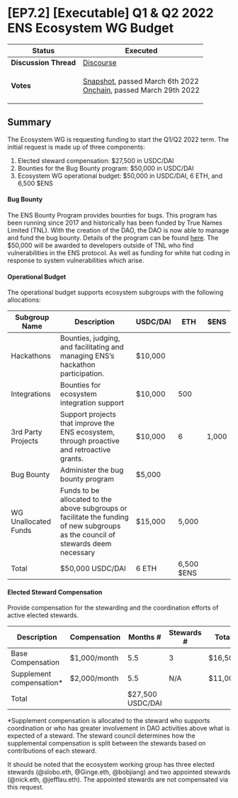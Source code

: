 # \[EP7.2] \[Executable] Q1 & Q2 2022 ENS Ecosystem WG Budget

| **Status**            | Executed                                                                                                                                                                                                                                                                                                                                                                                          |
| --------------------- | ------------------------------------------------------------------------------------------------------------------------------------------------------------------------------------------------------------------------------------------------------------------------------------------------------------------------------------------------------------------------------------------------- |
| **Discussion Thread** | [Discourse](https://discuss.ens.domains/t/q1-q2-2022-ecosystem-working-group-budget-request/10195)                                                                                                                                                                                                                                                                                                |
| **Votes**             | <p><a href="https://snapshot.org/#/ens.eth/proposal/0x8b68ebc34b590488000bd5a73c7fe1e66e7d405ab26eda7c0c8191230363d4d0">Snapshot</a>, passed March 6th 2022<br><a href="https://www.withtally.com/governance/eip155:1:0x323A76393544d5ecca80cd6ef2A560C6a395b7E3/proposal/115615865324623814833258987703837575663427750121726187103053182962864855260310">Onchain</a>, passed March 29th 2022</p> |

## Summary

The Ecosystem WG is requesting funding to start the Q1/Q2 2022 term. The initial request is made up of three components:

1. Elected steward compensation: $27,500 in USDC/DAI
2. Bounties for the Bug Bounty program: $50,000 in USDC/DAI
3. Ecosystem WG operational budget: $50,000 in USDC/DAI, 6 ETH, and 6,500 $ENS

#### Bug Bounty

The ENS Bounty Program provides bounties for bugs. This program has been running since 2017 and historically has been funded by True Names Limited (TNL). With the creation of the DAO, the DAO is now able to manage and fund the bug bounty. Details of the program can be found [here](https://docs.ens.domains/bug-bounty-program). The $50,000 will be awarded to developers outside of TNL who find vulnerabilities in the ENS protocol. As well as funding for white hat coding in response to system vulnerabilities which arise.

#### Operational Budget

The operational budget supports ecosystem subgroups with the following allocations:

| Subgroup Name        | Description                                                                                                                       | USDC/DAI | ETH        | $ENS  |
| -------------------- | --------------------------------------------------------------------------------------------------------------------------------- | -------- | ---------- | ----- |
| Hackathons           | Bounties, judging, and facilitating and managing ENS’s hackathon participation.                                                   | $10,000  |            |       |
| Integrations         | Bounties for ecosystem integration support                                                                                        | $10,000  | 500        |       |
| 3rd Party Projects   | Support projects that improve the ENS ecosystem, through proactive and retroactive grants.                                        | $10,000  | 6          | 1,000 |
| Bug Bounty           | Administer the bug bounty program                                                                                                 | $5,000   |            |       |
| WG Unallocated Funds | Funds to be allocated to the above subgroups or facilitate the funding of new subgroups as the council of stewards deem necessary | $15,000  | 5,000      |       |
| Total                | $50,000 USDC/DAI                                                                                                                  | 6 ETH    | 6,500 $ENS |       |

#### Elected Steward Compensation

Provide compensation for the stewarding and the coordination efforts of active elected stewards.

| Description               | Compensation | Months #         | Stewards # | Total   |
| ------------------------- | ------------ | ---------------- | ---------- | ------- |
| Base Compensation         | $1,000/month | 5.5              | 3          | $16,500 |
| Supplement compensation\* | $2,000/month | 5.5              | N/A        | $11,000 |
| Total                     |              | $27,500 USDC/DAI |            |         |

\*Supplement compensation is allocated to the steward who supports coordination or who has greater involvement in DAO activities above what is expected of a steward. The steward council determines how the supplemental compensation is split between the stewards based on contributions of each steward.

It should be noted that the ecosystem working group has three elected stewards (@slobo.eth, @Ginge.eth, @bobjiang) and two appointed stewards (@nick.eth, @jefflau.eth). The appointed stewards are not compensated via this request.
